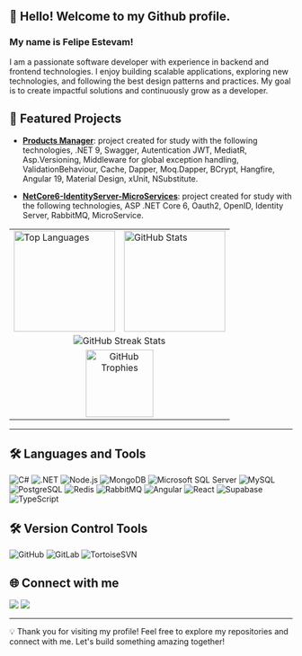 ## 👋 Hello! Welcome to my Github profile.
### My name is Felipe Estevam!

I am a passionate software developer with experience in backend and frontend technologies. I enjoy building scalable applications, exploring new technologies, and following the best design patterns and practices. My goal is to create impactful solutions and continuously grow as a developer.

## 🚀 Featured Projects

- [**Products Manager**](https://github.com/FelipeEstLuiz/GerenciamentoProdutos): project created for study with the following technologies, .NET 9, Swagger, Autentication JWT, MediatR, Asp.Versioning, Middleware for global exception handling, ValidationBehaviour, Cache, Dapper, Moq.Dapper, BCrypt, Hangfire, Angular 19, Material Design, xUnit, NSubstitute.

- [**NetCore6-IdentityServer-MicroServices**](https://github.com/FelipeEstLuiz/NetCore6-IdentityServer-MicroServices): project created for study with the following technologies, ASP .NET Core 6, Oauth2, OpenID, Identity Server, RabbitMQ, MicroService.


<table align="center">
  <tr>
    <td><img height="180em" src="https://github-readme-stats.vercel.app/api/top-langs/?username=FelipeEstLuiz&layout=compact&langs_count=7&theme=blue-green" alt="Top Languages"/></td>
    <td><img height="180em" src="https://github-readme-stats.vercel.app/api?username=FelipeEstLuiz&show_icons=true&theme=blue-green&include_all_commits=true&count_private=true" alt="GitHub Stats"/></td>
  </tr>
  <tr>
    <td colspan="2" align="center"><img align="center" src="https://github-readme-streak-stats.herokuapp.com/?user=felipeestluiz&theme=blue-green" alt="GitHub Streak Stats"/></td>
  </tr>
  <tr>
    <td colspan="2" align="center"><img height="120em" src="https://github-profile-trophy.vercel.app/?username=FelipeEstLuiz&row=1&theme=blue-green" alt="GitHub Trophies"/></td>
  </tr>
</table>

---

## 🛠️ Languages and Tools

![C#](https://img.shields.io/badge/C%23-239120?style=for-the-badge&logo=c-sharp&logoColor=white)
![.NET](https://img.shields.io/badge/.NET-512BD4?style=for-the-badge&logo=dotnet&logoColor=white)
![Node.js](https://img.shields.io/badge/Node.js-339933?style=for-the-badge&logo=node.js&logoColor=white)
![MongoDB](https://img.shields.io/badge/MongoDB-47A248?style=for-the-badge&logo=mongodb&logoColor=white)
![Microsoft SQL Server](https://img.shields.io/badge/Microsoft_SQL_Server-CC2927?style=for-the-badge&logo=microsoft-sql-server&logoColor=white)
![MySQL](https://img.shields.io/badge/MySQL-4479A1?style=for-the-badge&logo=mysql&logoColor=white)
![PostgreSQL](https://img.shields.io/badge/PostgreSQL-336791?style=for-the-badge&logo=postgresql&logoColor=white)
![Redis](https://img.shields.io/badge/Redis-DC382D?style=for-the-badge&logo=redis&logoColor=white)
![RabbitMQ](https://img.shields.io/badge/RabbitMQ-FF6600?style=for-the-badge&logo=rabbitmq&logoColor=white)
![Angular](https://img.shields.io/badge/Angular-DD0031?style=for-the-badge&logo=angular&logoColor=white)
![React](https://img.shields.io/badge/React-20232A?style=for-the-badge&logo=react&logoColor=61DAFB)
![Supabase](https://img.shields.io/badge/Supabase-3ECF8E?style=for-the-badge&logo=supabase&logoColor=white)
![TypeScript](https://img.shields.io/badge/TypeScript-007ACC?style=for-the-badge&logo=typescript&logoColor=white)

## 🛠️ Version Control Tools

![GitHub](https://img.shields.io/badge/GitHub-181717?style=for-the-badge&logo=github&logoColor=white)
![GitLab](https://img.shields.io/badge/GitLab-330F63?style=for-the-badge&logo=gitlab&logoColor=white)
![TortoiseSVN](https://img.shields.io/badge/TortoiseSVN-809CC9?style=for-the-badge&logo=subversion&logoColor=white)

## 🌐 Connect with me

<div style="display: inline-block">
    <a href="https://www.linkedin.com/in/felipe-estevam-luiz-439185151" target="_blank"><img src="https://img.shields.io/badge/-LinkedIn-%230077B5?style=for-the-badge&logo=linkedin&logoColor=white" target="_blank"></a>
    <img src="https://img.shields.io/badge/Gmail-D14836?style=for-the-badge&logo=gmail&logoColor=white">
</div> 

---
💡 Thank you for visiting my profile! Feel free to explore my repositories and connect with me. Let's build something amazing together!